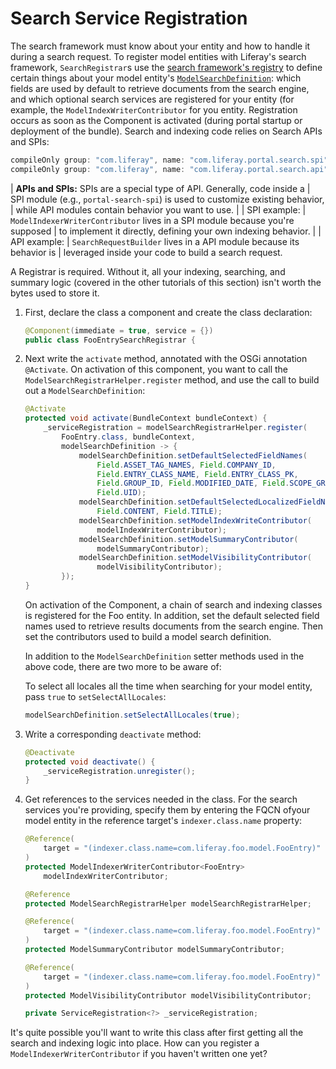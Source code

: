# Search Service Registration

The search framework must know about your entity and how to handle it during a
search request. To register model entities with Liferay's search framework,
`SearchRegistrar`s use the [search framework's
registry](https://github.com/liferay/liferay-portal/tree/7.1.1-ga2/modules/apps/portal-search/portal-search-spi/src/main/java/com/liferay/portal/search/spi/model/registrar)
to define certain things about your model entity's
[`ModelSearchDefinition`](https://github.com/liferay/liferay-portal/blob/7.1.1-ga2/modules/apps/portal-search/portal-search-spi/src/main/java/com/liferay/portal/search/spi/model/registrar/ModelSearchDefinition.java):
which fields are used by default to retrieve documents from the search engine,
and which optional search services are registered for your entity (for example,
the `ModelIndexWriterContributor` for you entity. Registration occurs as soon
as the Component is activated (during portal startup or deployment of the
bundle). Search and indexing code relies on Search APIs and SPIs:

```groovy
compileOnly group: "com.liferay", name: "com.liferay.portal.search.spi", version: "3.2.0"
compileOnly group: "com.liferay", name: "com.liferay.portal.search.api", version: "3.7.0"
```

| **APIs and SPIs:** SPIs are a special type of API. Generally, code inside a
| SPI module (e.g., `portal-search-spi`) is used to customize existing behavior,
| while API modules contain behavior you want to use. 
| 
| SPI example:
|  `ModelIndexerWriterContributor` lives in a SPI module because you're supposed
|  to implement it directly, defining your own indexing behavior.
| 
| API example: 
|  `SearchRequestBuilder` lives in a API module because its behavior is
| leveraged inside your code to build a search request.

A Registrar is required. Without it, all your indexing, searching, and summary
logic (covered in the other tutorials of this section) isn't worth the bytes
used to store it.

1.  First, declare the class a component and create the class declaration:

    ```java
    @Component(immediate = true, service = {})
    public class FooEntrySearchRegistrar {
    ```
2.  Next write the `activate` method, annotated with the OSGi annotation
    `@Activate`. On activation of this component, you want to call the
    `ModelSearchRegistrarHelper.register` method, and use the call to build out
    a `ModelSearchDefinition`:

    ```java
	@Activate
	protected void activate(BundleContext bundleContext) {
		_serviceRegistration = modelSearchRegistrarHelper.register(
			FooEntry.class, bundleContext,
			modelSearchDefinition -> {
				modelSearchDefinition.setDefaultSelectedFieldNames(
                    Field.ASSET_TAG_NAMES, Field.COMPANY_ID, 
                    Field.ENTRY_CLASS_NAME, Field.ENTRY_CLASS_PK,
					Field.GROUP_ID, Field.MODIFIED_DATE, Field.SCOPE_GROUP_ID,
					Field.UID);
				modelSearchDefinition.setDefaultSelectedLocalizedFieldNames(
					Field.CONTENT, Field.TITLE);
				modelSearchDefinition.setModelIndexWriteContributor(
					modelIndexWriterContributor);
				modelSearchDefinition.setModelSummaryContributor(
					modelSummaryContributor);
				modelSearchDefinition.setModelVisibilityContributor(
					modelVisibilityContributor);
			});
	}
    ```

    On activation of the Component, a chain of search and indexing classes is
    registered for the Foo entity. In addition, set the default selected field names
    used to retrieve results documents from the search engine. Then set the
    contributors used to build a model search definition.

    In addition to the `ModelSearchDefinition` setter methods used in the above
    code, there are two more to be aware of:

    To select all locales all the time when searching for your model entity,
    pass `true` to `setSelectAllLocales`:

    ```java
    modelSearchDefinition.setSelectAllLocales(true);
    ```

3.  Write a corresponding `deactivate` method:

    ```java
	@Deactivate
	protected void deactivate() {
		_serviceRegistration.unregister();
	}
    ```

4.  Get references to the services needed in the class. For the search services
    you're providing, specify them by entering the FQCN ofyour model entity in
    the reference target's `indexer.class.name` property:

    ```java
	@Reference(
		target = "(indexer.class.name=com.liferay.foo.model.FooEntry)"
	)
	protected ModelIndexerWriterContributor<FooEntry>
		modelIndexWriterContributor;

	@Reference
	protected ModelSearchRegistrarHelper modelSearchRegistrarHelper;

	@Reference(
		target = "(indexer.class.name=com.liferay.foo.model.FooEntry)"
	)
	protected ModelSummaryContributor modelSummaryContributor;

	@Reference(
		target = "(indexer.class.name=com.liferay.foo.model.FooEntry)"
	)
	protected ModelVisibilityContributor modelVisibilityContributor;

	private ServiceRegistration<?> _serviceRegistration;
    ```

It's quite possible you'll want to write this class after first getting all the
search and indexing logic into place. How can you register a
`ModelIndexerWriterContributor` if you haven't written one yet?
